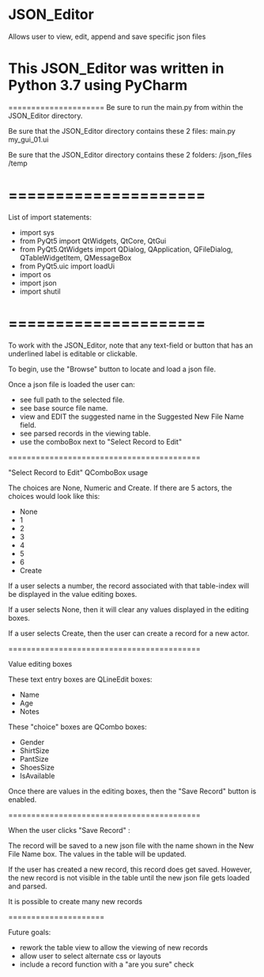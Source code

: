 # JSON_Editor
Allows user to view, edit, append and save specific json files

This JSON_Editor was written in Python 3.7 using PyCharm
=====================
=====================
Be sure to run the main.py from within the JSON_Editor directory. 

Be sure that the JSON_Editor directory contains these 2 files:
main.py
my_gui_01.ui

Be sure that the JSON_Editor directory contains these 2 folders:
/json_files
/temp

=====================
=====================

List of import statements:

- import sys
- from PyQt5 import QtWidgets, QtCore, QtGui
- from PyQt5.QtWidgets import QDialog, QApplication, QFileDialog, QTableWidgetItem, QMessageBox
- from PyQt5.uic import loadUi
- import os
- import json
- import shutil

=====================
=====================

To work with the JSON_Editor, note that any text-field or button that has an underlined label is editable or clickable.


To begin, use the "Browse" button to locate and load a json file.

Once a json file is loaded the user can:
- see full path to the selected file.
- see base source file name.
- view and EDIT the suggested name in the Suggested New File Name field.
- see parsed records in the viewing table. 
- use the comboBox next to "Select Record to Edit"

==========================================

"Select Record to Edit" QComboBox usage

The choices are None, Numeric and Create. 
If there are 5 actors, the choices would look like this:
- None
- 1
- 2
- 3
- 4
- 5
- 6
- Create

If a user selects a number, the record associated with that table-index will be displayed in the value editing boxes.

If a user selects None, then it will clear any values displayed in the editing boxes.

If a user selects Create, then the user can create a record for a new actor.

==========================================

Value editing boxes

These text entry boxes are QLineEdit boxes:
- Name
- Age
- Notes

These "choice" boxes are QCombo boxes:
- Gender
- ShirtSize
- PantSize
- ShoesSize
- IsAvailable

Once there are values in the editing boxes, then the "Save Record" button is enabled.

==========================================

<Save Record> 

When the user clicks "Save Record" :

The record will be saved to a new json file with the name shown in the New File Name box. 
The values in the table will be updated.

If the user has created a new record, this record does get saved. However, the new record is not visible in the table until the new json file gets loaded and parsed.

It is possible to create many new records

=====================

Future goals:
- rework the table view to allow the viewing of new records
- allow user to select alternate css or layouts
- include a record <Delete> function with a "are you sure" check
